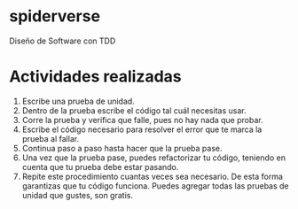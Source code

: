 # spiderverse
Diseño de Software con TDD

# Actividades realizadas

1. Escribe una prueba de unidad.
2. Dentro de la prueba escribe el código tal cuál necesitas usar.
3. Corre la prueba y verifica que falle, pues no hay nada que probar.
4. Escribe el código necesario para resolver el error que te marca la prueba al fallar.
5. Continua paso a paso hasta hacer que la prueba pase.
6. Una vez que la prueba pase, puedes refactorizar tu código, teniendo en cuenta que tu prueba debe estar pasando.
7. Repite este procedimiento cuantas veces sea necesario. De esta forma garantizas que tu código funciona. Puedes agregar todas las pruebas de unidad que gustes, son gratis.
